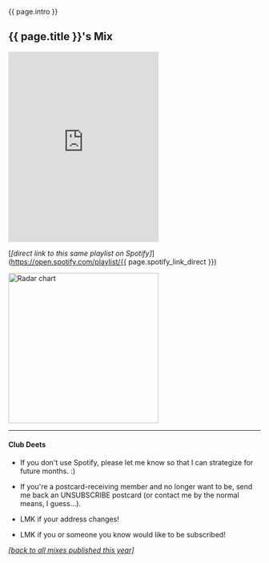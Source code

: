 {{ page.intro }}

## {{ page.title }}'s Mix

<iframe src="https://open.spotify.com/embed/playlist/{{ page.spotify_link_embedded }}" width="300" height="380" frameborder="0" allowtransparency="true" allow="encrypted-media"></iframe>

[_[direct link to this same playlist on Spotify]_](https://open.spotify.com/playlist/{{ page.spotify_link_direct }})

<img src="{{ site.baseurl }}assets/radar_plot_{{ page.spotify_link_embedded }}.png" alt="Radar chart" width="300"/>

-----

#### Club Deets
- If you don't use Spotify, please let me know so that I can strategize for future months. :)

- If you're a postcard-receiving member and no longer want to be, send me back an UNSUBSCRIBE postcard (or contact me by the normal means, I guess...).

- LMK if your address changes!

- LMK if you or someone you know would like to be subscribed!

[_[back to all mixes published this year]_](../index.html)

